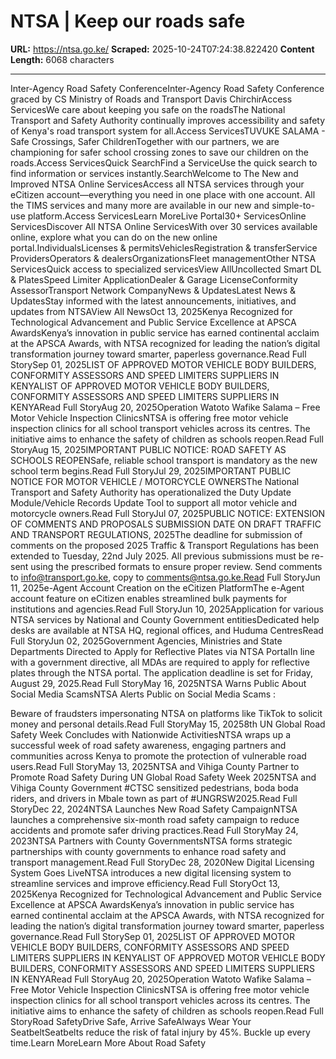 # NTSA | Keep our roads safe

**URL:** https://ntsa.go.ke/
**Scraped:** 2025-10-24T07:24:38.822420
**Content Length:** 6068 characters

---

Inter-Agency Road Safety ConferenceInter-Agency Road Safety Conference graced by CS Ministry of Roads and Transport Davis ChirchirAccess ServicesWe care about keeping you safe on the roadsThe National Transport and Safety Authority continually improves accessibility and safety of Kenya's road transport system for all.Access ServicesTUVUKE SALAMA - Safe Crossings, Safer ChildrenTogether with our partners, we are championing for safer school crossing zones to save our children on the roads.Access ServicesQuick SearchFind a ServiceUse the quick search to find information or services instantly.SearchWelcome to The New and Improved NTSA Online ServicesAccess all NTSA services through your eCitizen account—everything you need in one place with one account. All the TIMS services and many more are available in our new and simple-to-use platform.Access ServicesLearn MoreLive Portal30+ ServicesOnline ServicesDiscover All NTSA Online ServicesWith over 30 services available online, explore what you can do on the new online portal.IndividualsLicenses & permitsVehiclesRegistration & transferService ProvidersOperators & dealersOrganizationsFleet managementOther NTSA ServicesQuick access to specialized servicesView AllUncollected Smart DL & PlatesSpeed Limiter ApplicationDealer & Garage LicenseConformity AssessorTransport Network CompanyNews & UpdatesLatest News & UpdatesStay informed with the latest announcements, initiatives, and updates from NTSAView All NewsOct 13, 2025Kenya Recognized for Technological Advancement and Public Service Excellence at APSCA AwardsKenya’s innovation in public service has earned continental acclaim at the APSCA Awards, with NTSA recognized for leading the nation’s digital transformation journey toward smarter, paperless governance.Read Full StorySep 01, 2025LIST OF APPROVED MOTOR VEHICLE BODY BUILDERS, CONFORMITY ASSESSORS AND SPEED LIMITERS SUPPLIERS IN KENYALIST OF APPROVED MOTOR VEHICLE BODY BUILDERS, CONFORMITY ASSESSORS AND SPEED LIMITERS SUPPLIERS IN KENYARead Full StoryAug 20, 2025Operation Watoto Wafike Salama – Free Motor Vehicle Inspection ClinicsNTSA is offering free motor vehicle inspection clinics for all school transport vehicles across its centres. The initiative aims to enhance the safety of children as schools reopen.Read Full StoryAug 15, 2025IMPORTANT PUBLIC NOTICE: ROAD SAFETY AS SCHOOLS REOPENSafe, reliable school transport is mandatory as the new school term begins.Read Full StoryJul 29, 2025IMPORTANT PUBLIC NOTICE FOR MOTOR VEHICLE / MOTORCYCLE OWNERSThe National Transport and Safety Authority has operationalized the Duty Update Module/Vehicle Records Update Tool to support all motor vehicle and motorcycle owners.Read Full StoryJul 07, 2025PUBLIC NOTICE: EXTENSION OF COMMENTS AND PROPOSALS SUBMISSION DATE ON DRAFT TRAFFIC AND TRANSPORT REGULATIONS, 2025The deadline for submission of comments on the proposed 2025 Traffic & Transport Regulations has been extended to Tuesday, 22nd July 2025. All previous submissions must be re-sent using the prescribed formats to ensure proper review. Send comments to info@transport.go.ke, copy to comments@ntsa.go.ke.Read Full StoryJun 11, 2025e-Agent Account Creation on the eCitizen PlatformThe e-Agent account feature on eCitizen enables streamlined bulk payments for institutions and agencies.Read Full StoryJun 10, 2025Application for various NTSA services by National and County Government entitiesDedicated help desks are available at NTSA HQ, regional offices, and Huduma CentresRead Full StoryJun 02, 2025Government Agencies, Ministries and State Departments Directed to Apply for Reflective Plates via NTSA PortalIn line with a government directive, all MDAs are required to apply for reflective plates through the NTSA portal. The application deadline is set for Friday, August 29, 2025.Read Full StoryMay 16, 2025NTSA Warns Public About Social Media ScamsNTSA Alerts Public on Social Media Scams :
Beware of fraudsters impersonating NTSA on platforms like TikTok to solicit money and personal details.Read Full StoryMay 15, 20258th UN Global Road Safety Week Concludes with Nationwide ActivitiesNTSA wraps up a successful week of road safety awareness, engaging partners and communities across Kenya to promote the protection of vulnerable road users.Read Full StoryMay 13, 2025NTSA and Vihiga County Partner to Promote Road Safety During UN Global Road Safety Week 2025NTSA and Vihiga County Government #CTSC sensitized pedestrians, boda boda riders, and drivers in Mbale town as part of #UNGRSW2025.Read Full StoryDec 22, 2024NTSA Launches New Road Safety CampaignNTSA launches a comprehensive six-month road safety campaign to reduce accidents and promote safer driving practices.Read Full StoryMay 24, 2023NTSA Partners with County GovernmentsNTSA forms strategic partnerships with county governments to enhance road safety and transport management.Read Full StoryDec 28, 2020New Digital Licensing System Goes LiveNTSA introduces a new digital licensing system to streamline services and improve efficiency.Read Full StoryOct 13, 2025Kenya Recognized for Technological Advancement and Public Service Excellence at APSCA AwardsKenya’s innovation in public service has earned continental acclaim at the APSCA Awards, with NTSA recognized for leading the nation’s digital transformation journey toward smarter, paperless governance.Read Full StorySep 01, 2025LIST OF APPROVED MOTOR VEHICLE BODY BUILDERS, CONFORMITY ASSESSORS AND SPEED LIMITERS SUPPLIERS IN KENYALIST OF APPROVED MOTOR VEHICLE BODY BUILDERS, CONFORMITY ASSESSORS AND SPEED LIMITERS SUPPLIERS IN KENYARead Full StoryAug 20, 2025Operation Watoto Wafike Salama – Free Motor Vehicle Inspection ClinicsNTSA is offering free motor vehicle inspection clinics for all school transport vehicles across its centres. The initiative aims to enhance the safety of children as schools reopen.Read Full StoryRoad SafetyDrive Safe, Arrive SafeAlways Wear Your SeatbeltSeatbelts reduce the risk of fatal injury by 45%. Buckle up every time.Learn MoreLearn More About Road Safety